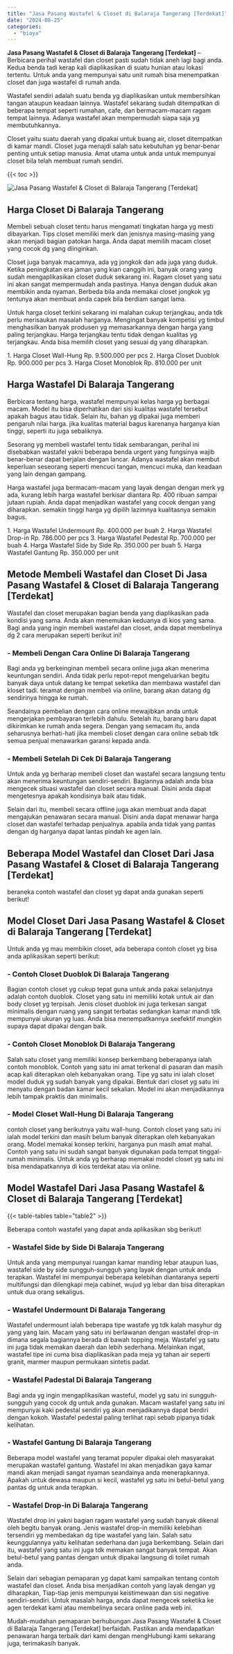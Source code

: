 ```yaml
---
title: "Jasa Pasang Wastafel & Closet di Balaraja Tangerang [Terdekat]"
date: "2024-08-25"
categories: 
  - "biaya"
---
```


**Jasa Pasang Wastafel & Closet di Balaraja Tangerang \[Terdekat\]** – Berbicara perihal wastafel dan closet pasti sudah tidak aneh lagi bagi anda. Kedua benda tadi kerap kali diaplikasikan di suatu hunian atau lokasi tertentu. Untuk anda yang mempunyai satu unit rumah bisa menempatkan closet dan juga wastafel di rumah anda.

Wastafel sendiri adalah suatu benda yg diaplikasikan untuk membersihkan tangan ataupun keadaan lainnya. Wastafel sekarang sudah ditempatkan di beberapa tempat seperti rumahan, cafe, dan bermacam-macam ragam tempat lainnya. Adanya wastafel akan mempermudah siapa saja yg membutuhkannya.

Closet yaitu suatu daerah yang dipakai untuk buang air, closet ditempatkan di kamar mandi. Closet juga menajdi salah satu kebutuhan yg benar-benar penting untuk setiap manusia. Amat utama untuk anda untuk mempunyai closet bila telah membuat rumah sendiri.

{{< toc >}}

![Jasa Pasang Wastafel & Closet di Balaraja Tangerang [Terdekat]](/images/wastafel-closet-murah49.png)

## Harga Closet Di Balaraja Tangerang

Membeli sebuah closet tentu harus mengamati tingkatan harga yg mesti dibayarkan. Tips closet memiliki merk dan jenisnya masing-masing yang akan menjadi bagian patokan harga. Anda dapat memilih macam closet yang cocok dg yang diinginkan.

Closet juga banyak macamnya, ada yg jongkok dan ada juga yang duduk. Ketika peningkatan era jaman yang kian canggih ini, banyak orang yang sudah mengaplikasikan closet duduk sekarang ini. Ragam closet yang satu ini akan sangat mempermudah anda pastinya. Hanya dengan duduk akan membikin anda nyaman. Berbeda bila anda memakai closet jongkok yg tentunya akan membuat anda capek bila berdiam sangat lama.

Untuk harga closet terkini sekarang ini malahan cukup terjangkau, anda tdk perlu merisaukan masalah harganya. Mengingat banyak kompetisi yg timbul menghasilkan banyak produsen yg memasarkannya dengan harga yang paling terjangkau. Harga terjangkau tentu tidak dengan kualitas yg terjangkau. Anda bisa memilih closet yang sesuai dg yang diharapkan.

1\. Harga Closet Wall-Hung Rp. 9.500.000 per pcs 2. Harga Closet Duoblok Rp. 900.000 per pcs 3. Harga Closet Monoblok Rp. 810.000 per unit

## Harga Wastafel Di Balaraja Tangerang

Berbicara tentang harga, wastafel mempunyai kelas harga yg berbagai macam. Model itu bisa diperhatikan dari sisi kualitas wastafel tersebut apakah bagus atau tidak. Selain itu, bahan yg dipakai juga memberi pengaruh nilai harga. jika kualitas material bagus karenanya harganya kian tinggi, seperti itu juga sebaliknya.

Sesorang yg membeli wastafel tentu tidak sembarangan, perihal ini disebabkan wastafel yakni beberapa benda urgent yang fungsinya wajib benar-benar dapat berjalan dengan lancar. Adanya wastafel akan membut keperluan seseorang seperti mencuci tangan, mencuci muka, dan keadaan yang lain dengan gampang.

Harga wastafel juga bermacam-macam yang layak dengan dengan merk yg ada, kurang lebih harga wastafel berkisar diantara Rp. 400 ribuan sampai jutaan rupiah. Anda dapat menjadikan wastafel yang cocok dengan yang diharapkan. semakin tinggi harga yg dipilih lazimnya kualitasnya semakin bagus.

1\. Harga Wastafel Undermount Rp. 400.000 per buah 2. Harga Wastafel Drop-in Rp. 786.000 per pcs 3. Harga Wastafel Pedestal Rp. 700.000 per buah 4. Harga Wastafel Side by Side Rp. 350.000 per buah 5. Harga Wastafel Gantung Rp. 350.000 per unit

## Metode Membeli Wastafel dan Closet Di Jasa Pasang Wastafel & Closet di Balaraja Tangerang \[Terdekat\]

Wastafel dan closet merupakan bagian benda yang diaplikasikan pada kondisi yang sama. Anda akan menemukan keduanya di kios yang sama. Bagi anda yang ingin membeli wastafel dan closet, anda dapat membelinya dg 2 cara merupakan seperti berikut ini!

### \- Membeli Dengan Cara Online Di Balaraja Tangerang

Bagi anda yg berkeinginan membeli secara online juga akan menerima keuntungan sendiri. Anda tidak perlu repot-repot mengeluarkan begitu banyak daya untuk datang ke tempat seketika dan membawa wastafel dan kloset tadi. teramat dengan membeli via online, barang akan datang dg sendirinya hingga ke rumah.

Seandainya pembelian dengan cara online mewajibkan anda untuk mengerjakan pembayaran terlebih dahulu. Setelah itu, barang baru dapat dikirimkan ke rumah anda segera. Dengan yang semacam itu, anda seharusnya berhati-hati jika membeli closet dengan cara online sebab tdk semua penjual menawarkan garansi kepada anda.

### \- Membeli Setelah Di Cek Di Balaraja Tangerang

Untuk anda yg berharap membeli closet dan wastafel secara langsung tentu akan menerima keuntungan sendiri-sendiri. Bagiannya adalah anda bisa mengecek situasi wastafel dan closet secara manual. Disini anda dapat mengetesnya apakah kondisinya baik atau tidak.

Selain dari itu, membeli secara offline juga akan membuat anda dapat mengajukan penawaran secara manual. Disini anda dapat menawar harga closet dan wastafel terhadap penjualnya. apabila anda tidak yang pantas dengan dg harganya dapat lantas pindah ke agen lain.

## Beberapa Model Wastafel dan Closet Dari Jasa Pasang Wastafel & Closet di Balaraja Tangerang \[Terdekat\]

beraneka contoh wastafel dan closet yg dapat anda gunakan seperti berikut!

## Model Closet Dari Jasa Pasang Wastafel & Closet di Balaraja Tangerang \[Terdekat\]

Untuk anda yg mau membikin closet, ada beberapa contoh closet yg bisa anda aplikasikan seperti berikut:

### \- Contoh Closet Duoblok Di Balaraja Tangerang

Bagian contoh closet yg cukup tepat guna untuk anda pakai selanjutnya adalah contoh duoblok. Closet yang satu ini memiliki kotak untuk air dan body closet yg terpisah. Jenis closet duoblok ini juga terkesan sangat minimalis dengan ruang yang sangat terbatas sedangkan kamar mandi tdk mempunyai ukuran yg luas. Anda bisa menempatkannya seefektif mungkin supaya dapat dipakai dengan baik.

### \- Contoh Closet Monoblok Di Balaraja Tangerang

Salah satu closet yang memiliki konsep berkembang beberapanya ialah contoh monoblok. Contoh yang satu ini amat terkenal di pasaran dan masih acap kali diterapkan oleh kebanyakan orang. Tipe yg satu ini ialah closet model duduk yg sudah banyak yang dipakai. Bentuk dari closet yg satu ini menyatu dengan badan kamar kecil sekalian. Model ini akan menjadikannya lebih tampak praktis dan minimalis.

### \- Model Closet Wall-Hung Di Balaraja Tangerang

contoh closet yang berikutnya yaitu wall-hung. Contoh closet yang satu ini ialah model terkini dan masih belum banyak diterapkan oleh kebanyakan orang. Model memakai konsep terkini, harganya pun masih amat mahal. Contoh yang satu ini sudah sangat banyak digunakan pada tempat tinggal-rumah minimalis. Untuk anda yg berharap memakai model closet yg satu ini bisa mendapatkannya di kios terdekat atau via online.

## Model Wastafel Dari Jasa Pasang Wastafel & Closet di Balaraja Tangerang \[Terdekat\]

{{< table-tables table="table2" >}}

Beberapa contoh wastafel yang dapat anda aplikasikan sbg berikut!

### \- Wastafel Side by Side Di Balaraja Tangerang

Untuk anda yang mempunyai ruangan kamar manding lebar ataupun luas, wastafel side by side sungguh-sungguh yang layak dengan untuk anda terapkan. Wastafel ini mempunyai beberapa kelebihan diantaranya seperti multifungsi dan dilengkapi meja cabinet, wujud yg lebar dan bisa diterapkan untuk dua orang sekaligus.

### \- Wastafel Undermount Di Balaraja Tangerang

Wastafel undermount ialah beberapa tipe wastafe yg tdk kalah masyhur dg yang yang lain. Macam yang satu ini berlawanan dengan wastafel drop-in dimana segala bagiannya berada di bawah topping meja. Wastafel yg satu ini juga tidak memakan daerah dan lebih sederhana. Melainkan ingat, wastafel tipe ini cuma bisa diaplikasikan pada meja yg tahan air seperti granit, marmer maupun permukaan sintetis padat.

### \- Wastafel Padestal Di Balaraja Tangerang

Bagi anda yg ingin mengaplikasikan wasteful, model yg satu ini sungguh-sungguh yang cocok dg untuk anda gunakan. Macam wastafel yang satu ini mempunyai kaki pedestal sendiri yg akan menjadikannya dapat berdiri dengan kokoh. Wastafel pedestal paling terlihat rapi sebab pipanya tidak kelihatan.

### \- Wastafel Gantung Di Balaraja Tangerang

Beberapa model wastafel yang teramat populer dipakai oleh masyarakat merupakan wastafel gantung. Wastafel ini akan menjadikan gaya kamar mandi akan menjadi sangat nyaman seandainya anda menerapkannya. Apakah untuk dewasa maupun si kecil, wastafel yg satu ini betul-betul yang pantas dg untuk anda terapkan.

### \- Wastafel Drop-in Di Balaraja Tangerang

Wastafel drop ini yakni bagian ragam wastafel yang sudah banyak dikenal oleh begitu banyak orang. Jenis wastafel drop-in memiliki kelebihan tersendiri yg membedakan dg tipe wastafel yang lain. Salah satu keunggulannya yaitu kelihatan sederhana dan juga berkembang. Selain dari itu, wastafel yang satu ini juga tdk memakan sangat banyak tempat. Akan betul-betul yang pantas dengan untuk dipakai langsung di toilet rumah anda.

Selain dari sebagian pemaparan yg dapat kami sampaikan tentang contoh wastafel dan closet. Anda bisa menjadikan contoh yang layak dengan yg diharapkan, Tiap-tiap jenis mempunyai keistimewaan dan sisi negative sendiri-sendiri. Untuk masalah harga, anda dapat mengecek seketika ke agen terdekat kami atau membelinya secara online pada web ini.

Mudah-mudahan pemaparan berhubungan Jasa Pasang Wastafel & Closet di Balaraja Tangerang \[Terdekat\] berfaidah. Pastikan anda mendapatkan penawaran harga terbaik dari kami dengan mengHubungi kami sekarang juga, terimakasih banyak.
